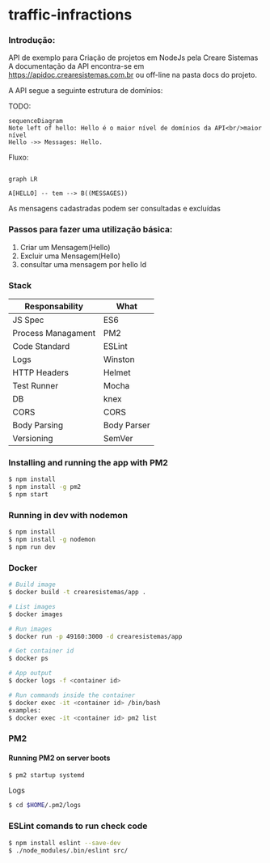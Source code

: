 # traffic-infractions

### Introdução:

API de exemplo para Criação de projetos em NodeJs pela Creare Sistemas
A documentação da API encontra-se em https://apidoc.crearesistemas.com.br ou off-line na pasta docs do projeto.


A API segue a seguinte estrutura de domínios:

TODO:

```mermaid
sequenceDiagram
Note left of hello: Hello é o maior nível de domínios da API<br/>maior nível
Hello ->> Messages: Hello.

```

Fluxo:

```mermaid

graph LR

A[HELLO] -- tem --> B((MESSAGES))

```

As mensagens cadastradas podem ser consultadas e excluídas

### Passos para fazer uma utilização básica:

1. Criar um Mensagem(Hello)
2. Excluir uma Mensagem(Hello)
3. consultar uma mensagem por hello Id


### Stack

| Responsability     | What        |
| ------------------ | ----------- |
| JS Spec            | ES6         |
| Process Managament | PM2         |
| Code Standard      | ESLint      |
| Logs               | Winston     |
| HTTP Headers       | Helmet      |
| Test Runner        | Mocha       |
| DB                 | knex        |
| CORS               | CORS        |
| Body Parsing       | Body Parser |
| Versioning         | SemVer      |

### Installing and running the app with PM2

```sh
$ npm install
$ npm install -g pm2
$ npm start
```

### Running in dev with nodemon

```sh
$ npm install
$ npm install -g nodemon
$ npm run dev
```

### Docker

```sh
# Build image
$ docker build -t crearesistemas/app .

# List images
$ docker images

# Run images
$ docker run -p 49160:3000 -d crearesistemas/app

# Get container id
$ docker ps

# App output
$ docker logs -f <container id>

# Run commands inside the container
$ docker exec -it <container id> /bin/bash
examples:
$ docker exec -it <container id> pm2 list

```

### PM2

#### Running PM2 on server boots

```sh
$ pm2 startup systemd
```

Logs

```sh
$ cd $HOME/.pm2/logs
```

### ESLint comands to run check code

```sh
$ npm install eslint --save-dev
$ ./node_modules/.bin/eslint src/
```

